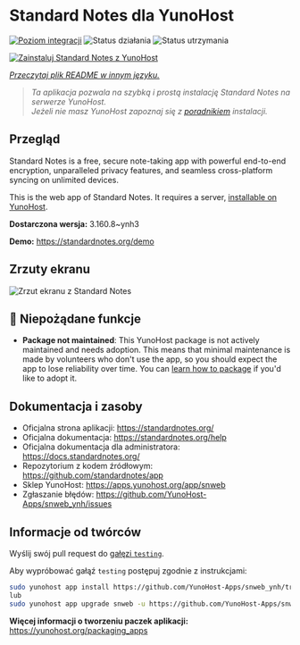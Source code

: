 <!--
To README zostało automatycznie wygenerowane przez <https://github.com/YunoHost/apps/tree/master/tools/readme_generator>
Nie powinno być ono edytowane ręcznie.
-->

# Standard Notes dla YunoHost

[![Poziom integracji](https://apps.yunohost.org/badge/integration/snweb)](https://ci-apps.yunohost.org/ci/apps/snweb/)
![Status działania](https://apps.yunohost.org/badge/state/snweb)
![Status utrzymania](https://apps.yunohost.org/badge/maintained/snweb)

[![Zainstaluj Standard Notes z YunoHost](https://install-app.yunohost.org/install-with-yunohost.svg)](https://install-app.yunohost.org/?app=snweb)

*[Przeczytaj plik README w innym języku.](./ALL_README.md)*

> *Ta aplikacja pozwala na szybką i prostą instalację Standard Notes na serwerze YunoHost.*  
> *Jeżeli nie masz YunoHost zapoznaj się z [poradnikiem](https://yunohost.org/install) instalacji.*

## Przegląd

Standard Notes is a free, secure note-taking app with powerful end-to-end encryption, unparalleled privacy features, and seamless cross-platform syncing on unlimited devices. 

This is the web app of Standard Notes. It requires a server, [installable on YunoHost](https://github.com/YunoHost-Apps/snserver_ynh).


**Dostarczona wersja:** 3.160.8~ynh3

**Demo:** <https://standardnotes.org/demo>

## Zrzuty ekranu

![Zrzut ekranu z Standard Notes](./doc/screenshots/standard_notes.png)

## :red_circle: Niepożądane funkcje

- **Package not maintained**: This YunoHost package is not actively maintained and needs adoption. This means that minimal maintenance is made by volunteers who don't use the app, so you should expect the app to lose reliability over time. You can [learn how to package](https://yunohost.org/packaging_apps_intro) if you'd like to adopt it.

## Dokumentacja i zasoby

- Oficjalna strona aplikacji: <https://standardnotes.org/>
- Oficjalna dokumentacja: <https://standardnotes.org/help>
- Oficjalna dokumentacja dla administratora: <https://docs.standardnotes.org/>
- Repozytorium z kodem źródłowym: <https://github.com/standardnotes/app>
- Sklep YunoHost: <https://apps.yunohost.org/app/snweb>
- Zgłaszanie błędów: <https://github.com/YunoHost-Apps/snweb_ynh/issues>

## Informacje od twórców

Wyślij swój pull request do [gałęzi `testing`](https://github.com/YunoHost-Apps/snweb_ynh/tree/testing).

Aby wypróbować gałąź `testing` postępuj zgodnie z instrukcjami:

```bash
sudo yunohost app install https://github.com/YunoHost-Apps/snweb_ynh/tree/testing --debug
lub
sudo yunohost app upgrade snweb -u https://github.com/YunoHost-Apps/snweb_ynh/tree/testing --debug
```

**Więcej informacji o tworzeniu paczek aplikacji:** <https://yunohost.org/packaging_apps>
